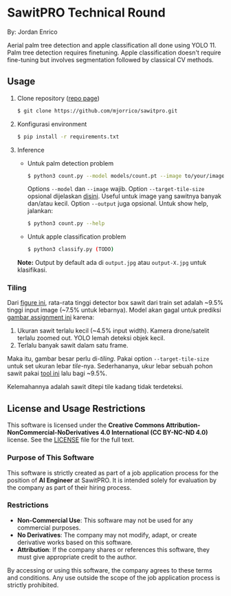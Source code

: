 # SawitPRO Technical Round

By: Jordan Enrico

Aerial palm tree detection and apple classification all done using YOLO 11. Palm tree detection requires finetuning. Apple classification doesn't require fine-tuning but involves segmentation followed by classical CV methods.


## Usage
1. Clone repository ([repo page](https://github.com/mjorrico/sawitpro))

    ```bash
    $ git clone https://github.com/mjorrico/sawitpro.git
    ```
2. Konfigurasi environment

    ```bash
    $ pip install -r requirements.txt
    ```

3. Inference

    - Untuk palm detection problem

        ```bash
        $ python3 count.py --model models/count.pt --image to/your/image.jpg --target-tile-size 2048 --output sawit-detected.jpg
        ```

        Options `--model` dan `--image` wajib. Option `--target-tile-size` opsional dijelaskan [disini](#tiling). Useful untuk image yang sawitnya banyak dan/atau kecil. Option `--output` juga opsional. Untuk show help, jalankan:

        ```bash
        $ python3 count.py --help
        ```

    - Untuk apple classification problem

        ```bash
        $ python3 classify.py (TODO)
        ```

    **Note:** Output by default ada di `output.jpg` atau `output-X.jpg` untuk klasifikasi.

### Tiling

Dari [figure ini](figures/labels.jpg), rata-rata tinggi detector box sawit dari train set adalah ~9.5% tinggi input image (~7.5% untuk lebarnya). Model akan gagal untuk prediksi [gambar assignment ini](https://storage.googleapis.com/648010c1-f244-4641-98f2-73ff6c1b4e99/ai_assignment_20241202_count.jpeg) karena:

1. Ukuran sawit terlalu kecil (~4.5% input width). Kamera drone/satelit terlalu zoomed out. YOLO lemah deteksi objek kecil.
2. Terlalu banyak sawit dalam satu frame.
    
Maka itu, gambar besar perlu di-_tiling_. Pakai option `--target-tile-size` untuk set ukuran lebar _tile_-nya. Sederhananya, ukur lebar sebuah pohon sawit pakai [tool ini](https://www.rapidtables.com/web/tools/pixel-ruler.html) lalu bagi ~9.5%.

Kelemahannya adalah sawit ditepi tile kadang tidak terdeteksi.

## License and Usage Restrictions

This software is licensed under the **Creative Commons Attribution-NonCommercial-NoDerivatives 4.0 International (CC BY-NC-ND 4.0)** license. See the [LICENSE](license/LICENSE-CC-BY-NC-ND-4.0.md) file for the full text.

### Purpose of This Software
This software is strictly created as part of a job application process for the position of **AI Engineer** at SawitPRO. It is intended solely for evaluation by the company as part of their hiring process.

### Restrictions
- **Non-Commercial Use**: This software may not be used for any commercial purposes.
- **No Derivatives**: The company may not modify, adapt, or create derivative works based on this software.
- **Attribution**: If the company shares or references this software, they must give appropriate credit to the author.

By accessing or using this software, the company agrees to these terms and conditions. Any use outside the scope of the job application process is strictly prohibited.